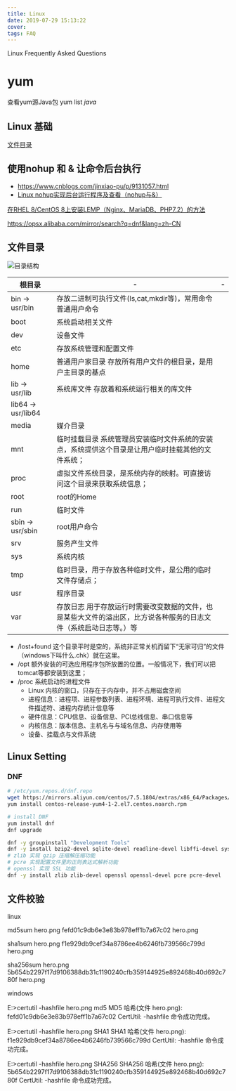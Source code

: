 ```yaml
---
title: Linux
date: 2019-07-29 15:13:22
cover:
tags: FAQ
---
```


Linux Frequently Asked Questions

<!-- more -->

# yum

查看yum源Java包
yum list *java*

## Linux 基础

[文件目录](#文件目录)


使用nohup 和 & 让命令后台执行
---
- https://www.cnblogs.com/jinxiao-pu/p/9131057.html
- [Linux nohup实现后台运行程序及查看（nohup与&）](https://www.jb51.net/article/169783.htm)

[在RHEL 8/CentOS 8上安装LEMP（Nginx、MariaDB、PHP7.2）的方法](https://ywnz.com/linuxyffq/4544.html)

https://opsx.alibaba.com/mirror/search?q=dnf&lang=zh-CN

## 文件目录

![目录结构](/img/linux/目录结构.png)

根目录|-|-
-|-|-
bin -> usr/bin | 存放二进制可执行文件(ls,cat,mkdir等)，常用命令 普通用户命令
boot | 系统启动相关文件
dev | 设备文件
etc | 存放系统管理和配置文件
home | 普通用户家目录 存放所有用户文件的根目录，是用户主目录的基点
lib -> usr/lib | 系统库文件 存放着和系统运行相关的库文件
lib64 -> usr/lib64 | 
media | 媒介目录
mnt | 临时挂载目录 系统管理员安装临时文件系统的安装点，系统提供这个目录是让用户临时挂载其他的文件系统；
proc | 虚拟文件系统目录，是系统内存的映射。可直接访问这个目录来获取系统信息；
root | root的Home
run | 临时文件
sbin -> usr/sbin | root用户命令
srv | 服务产生文件
sys | 系统内核
tmp | 临时目录，用于存放各种临时文件，是公用的临时文件存储点；
usr | 程序目录
var | 存放日志 用于存放运行时需要改变数据的文件，也是某些大文件的溢出区，比方说各种服务的日志文件（系统启动日志等。）等

- /lost+found 这个目录平时是空的，系统非正常关机而留下“无家可归”的文件（windows下叫什么.chk）就在这里。
- /opt 额外安装的可选应用程序包所放置的位置。一般情况下，我们可以把tomcat等都安装到这里；
- /proc 系统启动的进程文件
  - Linux 内核的窗口，只存在于内存中，并不占用磁盘空间
  - 进程信息：进程项、进程参数列表、进程环境、进程可执行文件、进程文件描述符、进程内存统计信息等
  - 硬件信息：CPU信息、设备信息、PCI总线信息、串口信息等
  - 内核信息：版本信息、主机名与与域名信息、内存使用等
  - 设备、挂载点与文件系统 

## Linux Setting

### DNF

```sh
# /etc/yum.repos.d/dnf.repo
wget https://mirrors.aliyun.com/centos/7.5.1804/extras/x86_64/Packages/centos-release-yum4-1-2.el7.centos.noarch.rpm
yum install centos-release-yum4-1-2.el7.centos.noarch.rpm

# install DNF
yum install dnf
dnf upgrade
```

```sh
dnf -y groupinstall "Development Tools"
dnf -y install bzip2-devel sqlite-devel readline-devel libffi-devel systemtap-sdt-devel openssl-static  lzma tk-devel xz-devel  ncurses-devel gdbm-devel  gcc
# zlib 实现 gzip 压缩解压缩功能
# pcre 实现配置文件里的正则表达式解析功能
# openssl 实现 SSL 功能
dnf -y install zlib zlib-devel openssl openssl-devel pcre pcre-devel
```

## 文件校验
linux

md5sum hero.png 
fefd01c9db6e3e83b978eff1b7a67c02  hero.png
 
sha1sum hero.png 
f1e929db9cef34a8786ee4b6246fb739566c799d  hero.png
 
sha256sum hero.png 
5b654b2297f17d9106388db31c1190240cfb359144925e892468b40d692c780f  hero.png
 

windows

E:\>certutil -hashfile hero.png md5
MD5 哈希(文件 hero.png):
fefd01c9db6e3e83b978eff1b7a67c02
CertUtil: -hashfile 命令成功完成。
 

E:\>certutil -hashfile hero.png SHA1
SHA1 哈希(文件 hero.png):
f1e929db9cef34a8786ee4b6246fb739566c799d
CertUtil: -hashfile 命令成功完成。
 

E:\>certutil -hashfile hero.png SHA256
SHA256 哈希(文件 hero.png):
5b654b2297f17d9106388db31c1190240cfb359144925e892468b40d692c780f
CertUtil: -hashfile 命令成功完成。